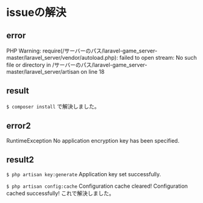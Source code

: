 # issueの解決
## error
PHP Warning: require(/サーバーのパス/laravel-game_server-master/laravel_server/vendor/autoload.php): failed to open stream: No such file or directory in /サーバーのパス/laravel-game_server-master/laravel_server/artisan on line 18
## result
`$ composer install` で解決しました。
  
## error2
RuntimeException
No application encryption key has been specified.
## result2
`$ php artisan key:generate`
Application key set successfully.
  
`$ php artisan config:cache`
Configuration cache cleared!
Configuration cached successfully!
これで解決しました。
